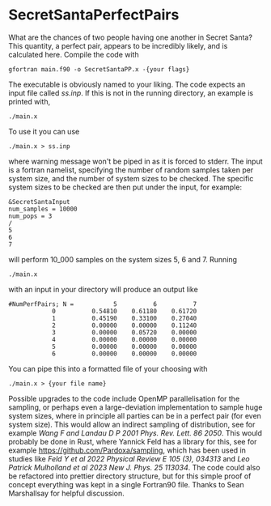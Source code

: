 # SecretSantaPerfectPairs
What are the chances of two people having one another in Secret Santa? 
This quantity, a perfect pair, appears to be incredibly likely, and is 
calculated here. Compile the code with
```
gfortran main.f90 -o SecretSantaPP.x -{your flags}
```
The executable is obviously named to your liking. 
The code expects an input file called _ss.inp_. If this is not in the running directory,
an example is printed with,
```
./main.x
```
To use it you can use 
```
./main.x > ss.inp
```
where warning message won't be piped in as it is forced to stderr. The input is a fortran namelist,
specifying the number of random samples taken per system size, and the number of system sizes to be checked. The specific system sizes to be checked are then put under the input, for example: 
```
&SecretSantaInput 
num_samples = 10000
num_pops = 3
/
5
6
7
```
will perform 10_000 samples on the system sizes 5, 6 and 7. Running
```
./main.x
```
with an input in your directory will produce an output like
```
#NumPerfPairs; N =           5          6          7
            0          0.54810    0.61180    0.61720
            1          0.45190    0.33100    0.27040
            2          0.00000    0.00000    0.11240
            3          0.00000    0.05720    0.00000
            4          0.00000    0.00000    0.00000
            5          0.00000    0.00000    0.00000
            6          0.00000    0.00000    0.00000
```
You can pipe this into a formatted file of your choosing with 
```
./main.x > {your file name}
```
Possible upgrades to the code include OpenMP parallelisation for the sampling, or perhaps even a large-deviation implementation to sample huge system sizes, where in principle all parties can be in a perfect pair (for even system size). This would allow an indirect sampling of distribution, see for example _Wang F and Landau D P 2001 Phys. Rev. Lett. 86 2050_. This would probably be done in Rust, where Yannick Feld has a library for this, see for example https://github.com/Pardoxa/sampling, which has been used in studies like _Feld Y et al 2022 Physical Review E 105 (3), 034313_ and  _Leo Patrick Mulholland et al 2023 New J. Phys. 25 113034_. The code could also be refactored into prettier directory structure, but for this simple proof of concept everything was kept in a single Fortran90 file. Thanks to Sean Marshallsay for helpful discussion.
